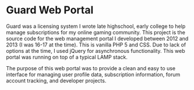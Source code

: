 # Guard Web Portal

Guard was a licensing system I wrote late highschool, early college to help manage subscriptions for my online gaming community. This project is the source code for the web management portal I developed between 2012 and 2013 (I was 16-17 at the time). This is vanilla PHP 5 and CSS. Due to lack of options at the time, I used jQuery for asynchronous functionality. This web portal was running on top of a typical LAMP stack.

The purpose of this web portal was to provide a clean and easy to use interface for managing user profile data, subscription information, forum account tracking, and developer projects.
